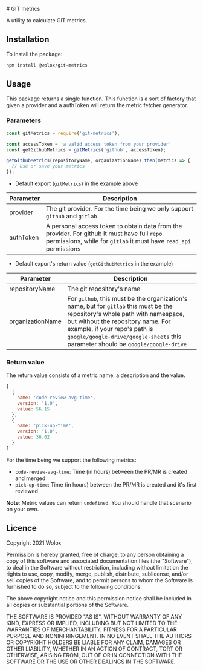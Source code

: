 # GIT metrics

A utility to calculate GIT metrics.

## Installation

To install the package:

```bash
npm install @wolox/git-metrics
```

## Usage

This package returns a single function. This function is a sort of factory that given a provider and a authToken will return the metric fetcher generator. 

### Parameters

```js
const gitMetrics = require('git-metrics');

const accessToken = 'a valid access token from your provider'
const getGithubMetrics = gitMetrics('github', accessToken);

getGithubMetrics(repositoryName, organizationName).then(metrics => {
  // Use or save your metrics
});

```

- Default export (`gitMetrics`) in the example above

|Parameter|Description|
|----|-----------|
|provider|The git provider. For the time being we only support `github` and `gitlab`|
|authToken|A personal access token to obtain data from the provider. For github it must have full `repo` permissions, while for `gitlab` it must have `read_api` permissions|

- Default export's return value (`getGithubMetrics` in the example)

|Parameter|Description|
|----|-----------|
|repositoryName|The git repository's name|
|organizationName|For `github`, this must be the organization's name, but for `gitlab` this must be the repository's whole path with namespace, but without the repository name. For example, if your repo's path is `google/google-drive/google-sheets` this parameter should be `google/google-drive`|

### Return value

The return value consists of a metric name, a description and the value.

```js
[
  { 
    name: 'code-review-avg-time',
    version: '1.0',
    value: 56.15 
  },
  { 
    name: 'pick-up-time',
    version: '1.0',
    value: 36.02 
  }
]
```

For the time being we support the following metrics:

- `code-review-avg-time`: Time (in hours) between the PR/MR is created and merged
- `pick-up-time`: Time (in hours) between the PR/MR is created and it's first reviewed

**Note**: Metric values can return `undefined`. You should handle that scenario on your own.

## Licence

Copyright 2021 Wolox

Permission is hereby granted, free of charge, to any person obtaining a copy of this software and associated documentation files (the "Software"), to deal in the Software without restriction, including without limitation the rights to use, copy, modify, merge, publish, distribute, sublicense, and/or sell copies of the Software, and to permit persons to whom the Software is furnished to do so, subject to the following conditions:

The above copyright notice and this permission notice shall be included in all copies or substantial portions of the Software.

THE SOFTWARE IS PROVIDED "AS IS", WITHOUT WARRANTY OF ANY KIND, EXPRESS OR IMPLIED, INCLUDING BUT NOT LIMITED TO THE WARRANTIES OF MERCHANTABILITY, FITNESS FOR A PARTICULAR PURPOSE AND NONINFRINGEMENT. IN NO EVENT SHALL THE AUTHORS OR COPYRIGHT HOLDERS BE LIABLE FOR ANY CLAIM, DAMAGES OR OTHER LIABILITY, WHETHER IN AN ACTION OF CONTRACT, TORT OR OTHERWISE, ARISING FROM, OUT OF OR IN CONNECTION WITH THE SOFTWARE OR THE USE OR OTHER DEALINGS IN THE SOFTWARE.

